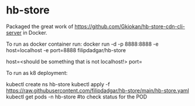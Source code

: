 # hb-store

Packaged the great work of https://github.com/Gkiokan/hb-store-cdn-cli-server in Docker.

To run as docker container run:
docker run -d -p 8888:8888 -e host=localhost -e port=8888 filipdadgar/hb-store

host=<should be something that is not localhost!>
port=<should be the port you want to connect to>

To run as k8 deployment:

kubectl create ns hb-store
kubectl apply -f https://raw.githubusercontent.com/filipdadgar/hb-store/main/hb-store.yaml
kubectl get pods -n hb-store #to check status for the POD
